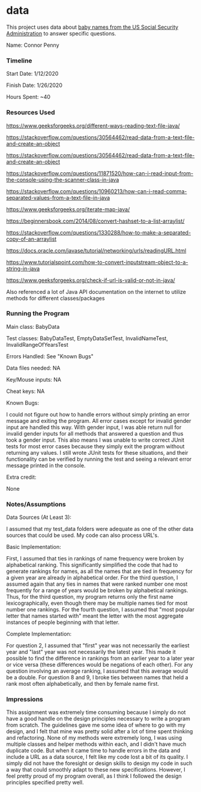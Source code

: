 data
====

This project uses data about [baby names from the US Social Security Administration](https://www.ssa.gov/oact/babynames/limits.html) to answer specific questions. 


Name: Connor Penny

### Timeline

Start Date: 1/12/2020

Finish Date: 1/26/2020

Hours Spent: ~40

### Resources Used
https://www.geeksforgeeks.org/different-ways-reading-text-file-java/

https://stackoverflow.com/questions/30564462/read-data-from-a-text-file-and-create-an-object

https://stackoverflow.com/questions/30564462/read-data-from-a-text-file-and-create-an-object

https://stackoverflow.com/questions/11871520/how-can-i-read-input-from-the-console-using-the-scanner-class-in-java

https://stackoverflow.com/questions/10960213/how-can-i-read-comma-separated-values-from-a-text-file-in-java

https://www.geeksforgeeks.org/iterate-map-java/

https://beginnersbook.com/2014/08/convert-hashset-to-a-list-arraylist/

https://stackoverflow.com/questions/1330288/how-to-make-a-separated-copy-of-an-arraylist

https://docs.oracle.com/javase/tutorial/networking/urls/readingURL.html

https://www.tutorialspoint.com/how-to-convert-inputstream-object-to-a-string-in-java

https://www.geeksforgeeks.org/check-if-url-is-valid-or-not-in-java/

Also referenced a lot of Java API documentation on the internet to utilize methods for different classes/packages
### Running the Program

Main class: BabyData

Test classes: BabyDataTest, EmptyDataSetTest, InvalidNameTest, InvalidRangeOfYearsTest

Errors Handled: See "Known Bugs"

Data files needed: NA

Key/Mouse inputs: NA

Cheat keys: NA

Known Bugs:

I could not figure out how to handle errors without simply printing
an error message and exiting the program. All error cases except for
invalid gender input are handled this way. With gender input, I was
able return null for invalid gender inputs for all methods that answered a question and thus
took a gender input. This also means I was unable to write correct JUnit tests for most error
cases because they simply exit the program without returning any values. I still wrote JUnit
tests for these situations, and their functionality can be verified by running the test and seeing
a relevant error message printed in the console.

Extra credit:

None


### Notes/Assumptions
Data Sources (At Least 3):

I assumed that my test_data folders were adequate as one of the  other data sources that could be used.
My code can also process URL's.

Basic Implementation:

First, I assumed that ties in rankings of name frequency were
broken by alphabetical ranking.  This significantly simplified the code
that had to generate rankings for names, as all the names that are
tied in frequency for a given year are already in alphabetical order.
For the third question, I assumed again that any ties in names that were
ranked number one most frequently for a range of years would be broken by
alphabetical rankings. Thus, for the third question, my program returns only
the first name lexicographically, even though there may be multiple names 
tied for most number one rankings. For the fourth question, I assumed that
"most popular letter that names started with" meant the letter with the most
aggregate instances of people beginning with that letter.

Complete Implementation:

For question 2, I assumed that "first" year was not necessarily the earliest year and "last"
year was not necessarily the latest year. This made it possible to find the difference in rankings
from an earlier year to a later year or vice versa (these differences would be negations of each other).
For any question involving an average ranking, I assumed that this average would be a double.
For question 8 and 9, I broke ties between names that held a rank most often alphabetically, and
then by female name first.

### Impressions

This assignment was extremely time consuming because I simply do not have a good
handle on the design principles necessary to write a program from scratch. The
guidelines gave me some idea of where to go with my design, and I felt
that mine was pretty solid after a lot of time spent thinking and refactoring.
None of my methods were extremely long, I was using multiple classes and helper methods
within each, and I didn't have much duplicate code. But when it came time to handle errors 
in the data and include a URL as a data source, I felt like my code lost a bit of its quality.
I simply did not have the foresight or design skills to design my code in such a way that 
could smoothly adapt to these new specifications. However, I feel pretty proud of my program
overall, as I think I followed the design principles specified pretty well.

